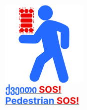 <style>
  .ps {
    font-weight: bold;
    font-size: 30px;
  }
  .pedestrian {
    color: #256aff;
  }
  .sos {
    color: #ec0400;
  }
</style>
<a href="https://pedestrian-sos.000webhostapp.com/">
  <img src="pedestriansos.png" width="250" height="250"/>
  <br>
  <span class="ps pedestrian">ქვეითი </span>
  <span class="ps sos">SOS!</span>
  <br>
  <span class="ps pedestrian">Pedestrian </span>
  <span class="ps sos">SOS!</span>
</a>
